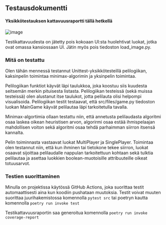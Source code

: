 ## Testausdokumentti

#### Yksikkötestauksen kattavuusraportti tällä hetkellä
![image](https://user-images.githubusercontent.com/101889891/232302689-cae63f9d-fc2c-495f-91b1-f17e0bf85c6f.png)

Testikattavuudesta on jätetty pois kokoaan UI:sta huolehtivat luokat, jotka ovat omassa kansiossaan UI.
Jätin myös pois tiedoston load_image.py.

### Mitä on testattu
Olen tähän mennessä testannut Unittest-yksikkötesteillä pelilogiikan, kaksinpelin toimintaa minimax-algorimin ja yksinpelin toimintaa.

Pelilogiikan funktiot käyvät läpi taulukkoa, joka koostuu siis kuudesta seitsemän merkin pituisesta listasta. Pelilogiikan testeissä (sekä muissa testeissä) olen alustanut itse taulukot, jotta pelilauta olisi helpompi visualisoida. Pelilogiikan testit testaavat, että src/files/game.py tiedoston luokan MainGame käyvät pelilautaa läpi tarkoitetulla tavalla. 

Minimax-algortimia ollaan testattu niin, että annetusta pelilaudasta algoritmi osaa laskea oikean heuristisen arvon, algorirmi osaa estää ihmispelaajan mahdollisen voiton sekä algoritmi osaa tehdä parhaimman siirron itsensä kannalta.

Pelin toiminnasta vastaavat luokat MultiPlayer ja SinglePlayer. Toimintaa olen testannut niin, että kun ihminen tai tietokone tekee siirron, luokat osaavat sijoittaa pelilaudalle nappulan tarkoitettuun kohtaan sekä tulktia pelilautaa ja asettaa luokkien boolean-muotoisille attribuuteille oikeat totuusarvot.


### Testien suorittaminen
Minulla on projektissa käytössä GitHub Actions, joka suorittaa testit automaattisesti aina kun koodiin pushataan
muutoksia. Testit voivat muuten suorittaa juurihakemistossa komennolla ```pytest src``` tai poetryn kautta komennolla ```poetry run invoke test```

Testikattavuusraportin saa generoitua komennolla ```poetry run invoke coverage-report```
